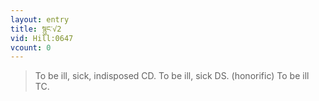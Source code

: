 ```yaml
---
layout: entry
title: སྙུང་√2
vid: Hill:0647
vcount: 0
---
```

> To be ill, sick, indisposed CD\. To be ill, sick DS\. (honorific) To be ill TC\.


